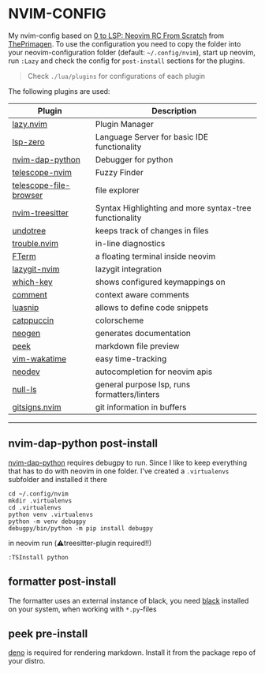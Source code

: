 # NVIM-CONFIG

My nvim-config based on [0 to LSP: Neovim RC From Scratch](https://www.youtube.com/watch?v=w7i4amO_zaE) from [ThePrimagen](https://github.com/ThePrimeagen).
To use the configuration you need to copy the folder into your neovim-configuration folder (default: `~/.config/nvim`), start
up neovim, run `:Lazy` and check the config for `post-install` sections for the plugins.

> Check `./lua/plugins` for configurations of each plugin

The following plugins are used:

| Plugin | Description |
|--------|-------------|
| [lazy.nvim](https://github.com/folke/lazy.nvim) | Plugin Manager |
| [lsp-zero](https://github.com/VonHeikemen/lsp-zero.nvim) | Language Server for basic IDE functionality |
| [nvim-dap-python](https://github.com/mfussenegger/nvim-dap-python) | Debugger for python | yes |
| [telescope-nvim](https://github.com/nvim-telescope/telescope.nvim) | Fuzzy Finder |
| [telescope-file-browser](https://github.com/nvim-telescope/telescope-file-browser.nvim) | file explorer |
| [nvim-treesitter](https://github.com/nvim-treesitter/nvim-treesitter) | Syntax Highlighting and more syntax-tree functionality |
| [undotree](https://github.com/mbbill/undotree) | keeps track of changes in files |
| [trouble.nvim](https://github.com/folke/trouble.nvim) | in-line diagnostics |
| [FTerm](https://github.com/numToStr/FTerm.nvim) | a floating terminal inside neovim |
| [lazygit-nvim](https://github.com/kdheepak/lazygit.nvim) | lazygit integration |
| [which-key](https://github.com/folke/which-key.nvim) | shows configured keymappings on <leader> |
| [comment](https://github.com/numToStr/Comment.nvim) | context aware comments |
| [luasnip](https://github.com/L3MON4D3/LuaSnip) | allows to define code snippets |
| [catppuccin](https://github.com/catppuccin/nvim) | colorscheme |
| [neogen](https://github.com/danymat/neogen) | generates documentation |
| [peek](https://github.com/toppair/peek) | markdown file preview |
| [vim-wakatime](https://github.com/wakatime/vim-wakatime) | easy time-tracking |
| [neodev](https://github.com/folke/neodev.nvim) | autocompletion for neovim apis |
| [null-ls](https://github.com/jose-elias-alvarez/null-ls.nvim) | general purpose lsp, runs formatters/linters |
| [gitsigns.nvim](https://github.com/lewis6991/gitsigns.nvim) | git information in buffers |

---

## nvim-dap-python post-install

[nvim-dap-python](https://github.com/mfussenegger/nvim-dap-python) requires
debugpy to run. Since I like to keep everything that has to do with neovim in
one folder. I've created a `.virtualenvs` subfolder and installed it there

```shell
cd ~/.config/nvim
mkdir .virtualenvs
cd .virtualenvs
python venv .virtualenvs
python -m venv debugpy
debugpy/bin/python -m pip install debugpy
```

in neovim run (:warning:treesitter-plugin required!!)

```
:TSInstall python
```

## formatter post-install

The formatter uses an external instance of black, you need
[black](https://github.com/psf/black) installed on your system, when working
with `*.py`-files

## peek pre-install

[deno](https://deno.land/) is required for rendering markdown. Install it
from the package repo of your distro.
